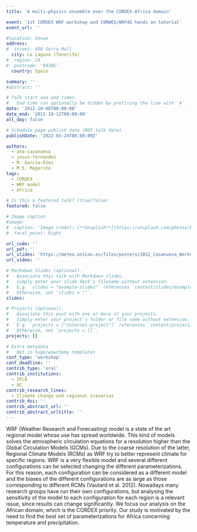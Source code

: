 ```yaml
---
title: 'A multi-physics ensemble over the CORDEX-Africa domain'

event: '1st CORDEX WRF workshop and CORWES/WRF4G hands on tutorial'
event_url: ''

#location: Venue
address:
#  street: 450 Serra Mall
  city: La Laguna (Tenerife)
#  region: CA
#  postcode: '94305'
  country: Spain

summary: ''
#abstract: ''

# Talk start and end times.
#   End time can optionally be hidden by prefixing the line with `#`.
date: '2012-10-08T00:00:00'
date_end: '2012-10-12T00:00:00'
all_day: false

# Schedule page publish date (NOT talk date).
publishDate: '2022-03-24T00:00:00Z'

authors: 
  - ana-casanueva
  - jesus-fernandez
  - M. García-Díez
  - M.E. Magariño
tags: 
  - CORDEX
  - WRF model
  - Africa

# Is this a featured talk? (true/false)
featured: false

# Image caption
#image:
#  caption: 'Image credit: [**Unsplash**](https://unsplash.com/photos/bzdhc5b3Bxs)'
#  focal_point: Right

url_code: ''
url_pdf: ''
url_slides: 'https://meteo.unican.es/files/posters/2012_Casanueva_WorkshopCORWES.pdf'
url_video: ''

# Markdown Slides (optional).
#   Associate this talk with Markdown slides.
#   Simply enter your slide deck's filename without extension.
#   E.g. `slides = "example-slides"` references `content/slides/example-slides.md`.
#   Otherwise, set `slides = ""`.
slides:

# Projects (optional).
#   Associate this post with one or more of your projects.
#   Simply enter your project's folder or file name without extension.
#   E.g. `projects = ["internal-project"]` references `content/project/deep-learning/index.md`.
#   Otherwise, set `projects = []`.
projects: []

# Extra metadata
#   Not in hugo/wowchemy templates
conf_type: 'workshop'
conf_deadline: ''
contrib_type: 'oral'
contrib_institutions: 
  - IFCA
  - UC
contrib_research_lines: 
  - Climate change and regional scenarios
contrib_doi: ''
contrib_abstract_url: ''
contrib_abstract_urltitle: ''
---
```


WRF (Weather Research and Forecasting) model is a state of the art regional model whose use has spread worldwide. This kind of models solves the atmospheric circulation equations for a resolution higher than the Global Circulation Models (GCMs). Due to the coarse resolution of the latter, Regional Climate Models (RCMs) as WRF try to better represent climate for specific regions. WRF is a very flexible model and several different configurations can be selected changing the different parameterizations. For this reason,  each configuration can be considered as a different model and the biases of the different configurations are as large as those corresponding to different RCMs (Vautard et al. 2012). Nowadays many research groups have run their own configurations, but analysing the sensitivity of the model to each configuration for each region is a relevant issue, since results can change significantly.
We focus our analysis on the African domain, which is the  CORDEX  priority. Our study is motivated by the need to find the best set of parameterizations for Africa concerning temperature and precipitation.
